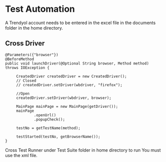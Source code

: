 # Test Automation

A Trendyol account needs to be entered in the excel file in the documents folder in the home directory.

## Cross Driver
```testNG
@Parameters({"browser"})
@BeforeMethod
public void launchDriver(@Optional String browser, Method method) throws IOException {

     CreatedDriver createdDriver = new CreatedDriver();
     // Closed
     // createdDriver.setDriver(wbdriver, "firefox");

     //Open
     createdDriver.setDriver(wbdriver, browser);

     MainPage mainPage = new MainPage(getDriver());
     mainPage
             .openUrl()
             .popupCheck();

     testNo = getTestName(method);

     testStarted(testNo, getBrowserName());
}
```

Cross Test Runner under Test Suite folder in home directory to run You must use the xml file.
